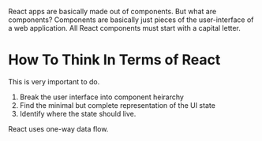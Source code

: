 React apps are basically made out of components. But what are components? Components are basically just pieces of the user-interface of a web application. All React components must start with a capital letter.
# How To Think In Terms of React
This is very important to do. 
1. Break the user interface into component heirarchy
2. Find the minimal but complete representation of the UI state
3. Identify where the state should live.

React uses one-way data flow. 
